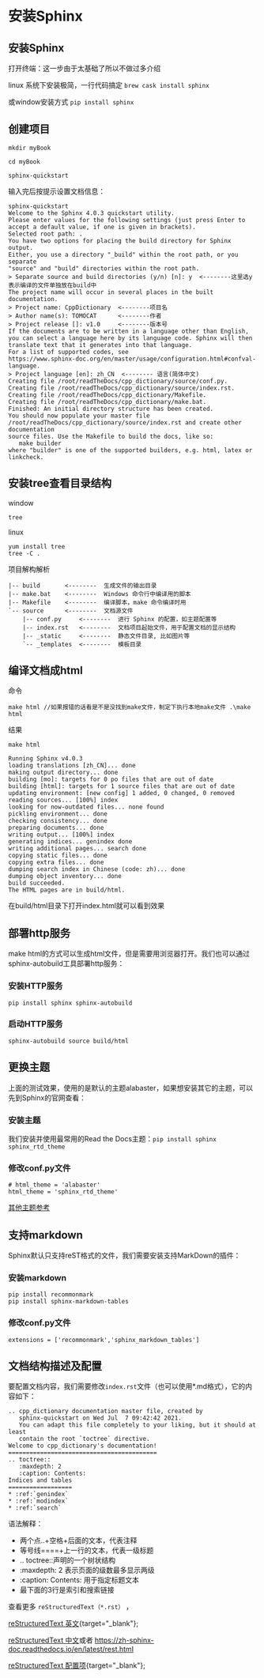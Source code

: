 
 # 安装Sphinx #
 ## 安装Sphinx ## 
 打开终端：这一步由于太基础了所以不做过多介绍

 linux 系统下安装极简，一行代码搞定
 `
 	brew cask install sphinx
 `

 或window安装方式
 `pip install sphinx`

 ## 创建项目 ## 

```
mkdir myBook

cd myBook

sphinx-quickstart
```
输入完后按提示设置文档信息：
```  
sphinx-quickstart
Welcome to the Sphinx 4.0.3 quickstart utility. 
Please enter values for the following settings (just press Enter to
accept a default value, if one is given in brackets). 
Selected root path: . 
You have two options for placing the build directory for Sphinx output.
Either, you use a directory "_build" within the root path, or you separate
"source" and "build" directories within the root path.
> Separate source and build directories (y/n) [n]: y  <--------这里选y表示编译的文件单独放在build中 
The project name will occur in several places in the built documentation.
> Project name: CppDictionary  <--------项目名
> Author name(s): TOMOCAT      <--------作者
> Project release []: v1.0     <--------版本号 
If the documents are to be written in a language other than English,
you can select a language here by its language code. Sphinx will then
translate text that it generates into that language. 
For a list of supported codes, see
https://www.sphinx-doc.org/en/master/usage/configuration.html#confval-language.
> Project language [en]: zh_CN  <-------- 语言(简体中文) 
Creating file /root/readTheDocs/cpp_dictionary/source/conf.py.
Creating file /root/readTheDocs/cpp_dictionary/source/index.rst.
Creating file /root/readTheDocs/cpp_dictionary/Makefile.
Creating file /root/readTheDocs/cpp_dictionary/make.bat. 
Finished: An initial directory structure has been created. 
You should now populate your master file /root/readTheDocs/cpp_dictionary/source/index.rst and create other documentation
source files. Use the Makefile to build the docs, like so:
   make builder
where "builder" is one of the supported builders, e.g. html, latex or linkcheck.
```
## 安装tree查看目录结构 ##

window
```
tree
```

linux
```
yum install tree
tree -C .
```

项目解构解析

```
|-- build       <--------  生成文件的输出目录
|-- make.bat    <--------  Windows 命令行中编译用的脚本
|-- Makefile    <--------  编译脚本，make 命令编译时用
`-- source      <--------  文档源文件
    |-- conf.py     <--------  进行 Sphinx 的配置，如主题配置等
    |-- index.rst   <--------  文档项目起始文件，用于配置文档的显示结构
    |-- _static     <--------  静态文件目录, 比如图片等
    `-- _templates  <--------  模板目录

```

## 编译文档成html ##
命令

 `
 	make html
   //如果报错的话看是不是没找到make文件，制定下执行本地make文件
   .\make html
 `

结果

```
make html

Running Sphinx v4.0.3
loading translations [zh_CN]... done
making output directory... done
building [mo]: targets for 0 po files that are out of date
building [html]: targets for 1 source files that are out of date
updating environment: [new config] 1 added, 0 changed, 0 removed
reading sources... [100%] index                                                                                      
looking for now-outdated files... none found
pickling environment... done
checking consistency... done
preparing documents... done
writing output... [100%] index                                                                                       
generating indices... genindex done
writing additional pages... search done
copying static files... done
copying extra files... done
dumping search index in Chinese (code: zh)... done
dumping object inventory... done
build succeeded. 
The HTML pages are in build/html.

```
在build/html目录下打开index.html就可以看到效果

## 部署http服务 ##

make html的方式可以生成html文件，但是需要用浏览器打开。我们也可以通过sphinx-autobuild工具部署http服务：

### 安装HTTP服务 ###

```
pip install sphinx sphinx-autobuild 
```
### 启动HTTP服务 ###

``` 
sphinx-autobuild source build/html

```

## 更换主题 ## 

上面的测试效果，使用的是默认的主题alabaster，如果想安装其它的主题，可以先到Sphinx的官网查看：[](https://sphinx-themes.org/)

### 安装主题 ###
我们安装并使用最常用的Read the Docs主题：`pip install sphinx sphinx_rtd_theme`

### 修改conf.py文件 ###
```
# html_theme = 'alabaster'
html_theme = 'sphinx_rtd_theme'

```

[其他主题参考](https://sphinx-themes.org/sample-sites/sphinx-rtd-theme/)

## 支持markdown ## 

Sphinx默认只支持reST格式的文件，我们需要安装支持MarkDown的插件：

### 安装markdown ###
```
pip install recommonmark
pip install sphinx-markdown-tables

```
### 修改conf.py文件 ###
```
extensions = ['recommonmark','sphinx_markdown_tables']
```
## 文档结构描述及配置 ## 

要配置文档内容，我们需要修改`index.rst`文件（也可以使用*.md格式），它的内容如下：

```
.. cpp_dictionary documentation master file, created by
   sphinx-quickstart on Wed Jul  7 09:42:42 2021.
   You can adapt this file completely to your liking, but it should at least
   contain the root `toctree` directive. 
Welcome to cpp_dictionary's documentation!
========================================== 
.. toctree::
   :maxdepth: 2
   :caption: Contents: 
Indices and tables
================== 
* :ref:`genindex`
* :ref:`modindex`
* :ref:`search`
```
语法解释：

- 两个点..+空格+后面的文本，代表注释
- 等号线====+上一行的文本，代表一级标题
- .. toctree::声明的一个树状结构
- :maxdepth: 2 表示页面的级数最多显示两级
- :caption: Contents: 用于指定标题文本
- 最下面的3行是索引和搜索链接

查看更多 ``reStructuredText（*.rst）`` ，

[reStructuredText 英文](https://www.sphinx-doc.org/en/master/usage/restructuredtext/index.html){target="_blank"};

[reStructuredText 中文](https://www.osgeo.cn/sphinx/usage/restructuredtext/basics.html#google_vignette)或者 https://zh-sphinx-doc.readthedocs.io/en/latest/rest.html

[reStructuredText 配置项](https://www.osgeo.cn/sphinx-note/sphinx-conf.html){target="_blank"};  
